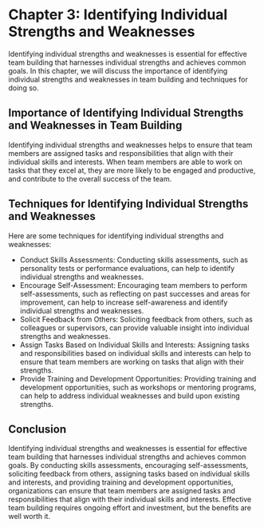 Chapter 3: Identifying Individual Strengths and Weaknesses
==========================================================

Identifying individual strengths and weaknesses is essential for effective team building that harnesses individual strengths and achieves common goals. In this chapter, we will discuss the importance of identifying individual strengths and weaknesses in team building and techniques for doing so.

Importance of Identifying Individual Strengths and Weaknesses in Team Building
------------------------------------------------------------------------------

Identifying individual strengths and weaknesses helps to ensure that team members are assigned tasks and responsibilities that align with their individual skills and interests. When team members are able to work on tasks that they excel at, they are more likely to be engaged and productive, and contribute to the overall success of the team.

Techniques for Identifying Individual Strengths and Weaknesses
--------------------------------------------------------------

Here are some techniques for identifying individual strengths and weaknesses:

* Conduct Skills Assessments: Conducting skills assessments, such as personality tests or performance evaluations, can help to identify individual strengths and weaknesses.
* Encourage Self-Assessment: Encouraging team members to perform self-assessments, such as reflecting on past successes and areas for improvement, can help to increase self-awareness and identify individual strengths and weaknesses.
* Solicit Feedback from Others: Soliciting feedback from others, such as colleagues or supervisors, can provide valuable insight into individual strengths and weaknesses.
* Assign Tasks Based on Individual Skills and Interests: Assigning tasks and responsibilities based on individual skills and interests can help to ensure that team members are working on tasks that align with their strengths.
* Provide Training and Development Opportunities: Providing training and development opportunities, such as workshops or mentoring programs, can help to address individual weaknesses and build upon existing strengths.

Conclusion
----------

Identifying individual strengths and weaknesses is essential for effective team building that harnesses individual strengths and achieves common goals. By conducting skills assessments, encouraging self-assessments, soliciting feedback from others, assigning tasks based on individual skills and interests, and providing training and development opportunities, organizations can ensure that team members are assigned tasks and responsibilities that align with their individual skills and interests. Effective team building requires ongoing effort and investment, but the benefits are well worth it.
